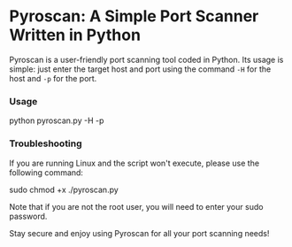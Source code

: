 # Pyroscan: A Simple Port Scanner Written in Python

Pyroscan is a user-friendly port scanning tool coded in Python. Its usage is simple: just enter the target host and port using the command `-H` for the host and `-p` for the port.

### Usage

  python pyroscan.py -H <target host> -p <target port>

### Troubleshooting
If you are running Linux and the script won't execute, please use the following command:

  sudo chmod +x ./pyroscan.py

Note that if you are not the root user, you will need to enter your sudo password.

Stay secure and enjoy using Pyroscan for all your port scanning needs!
